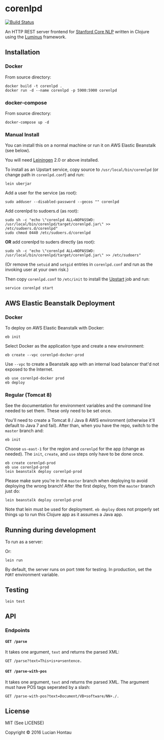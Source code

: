 # corenlpd

[![Build Status](https://travis-ci.org/lucian303/corenlpd.svg?branch=master)](https://travis-ci.org/lucian303/corenlpd)

An HTTP REST server frontend for [Stanford Core NLP](http://nlp.stanford.edu/software/corenlp.shtml) written in Clojure using the [Luminus](http://www.luminusweb.net/) framework.

## Installation

### Docker

From source directory:

    docker build -t corenlpd .
    docker run -d --name corenlpd -p 5900:5900 corenlpd

### docker-compose

From source directory:

    docker-compose up -d

### Manual Install

You can install this on a normal machine or run it on AWS Elastic Beanstalk (see below).

You will need [Leiningen](http://leiningen.org/) 2.0 or above installed.

To install as an Upstart service, copy source to ```/usr/local/bin/corenlpd``` (or change path in ```corenlpd.conf```) and run:

	lein uberjar

Add a user for the service (as root):

	sudo adduser --disabled-password --gecos "" corenlpd

Add corenlpd to sudoers.d (as root):

	sudo sh -c "echo \"corenlpd ALL=NOPASSWD: /usr/local/bin/corenlpd/target/corenlpd.jar\" >> /etc/sudoers.d/corenlpd"
	sudo chmod 0440 /etc/sudoers.d/corenlpd

**OR** add corenlpd to suders directly (as root):

	sudo sh -c "echo \"corenlpd ALL=NOPASSWD: /usr/local/bin/corenlpd/target/corenlpd.jar\" >> /etc/sudoers"

(Or remove the ```setuid``` and ```setgid``` entries in ```corenlpd.conf``` and run as the invoking user at your own risk.)

Then copy ```corenlpd.conf``` to ```/etc/init``` to install the [Upstart](http://upstart.ubuntu.com/) job and run:

	service corenlpd start

## AWS Elastic Beanstalk Deployment

### Docker

To deploy on AWS Elastic Beanstalk with Docker:

    eb init

Select Docker as the application type and create a new environment:

    eb create --vpc corenlpd-docker-prod

Use `--vpc` to create a Beanstalk app with an internal load balancer that'd not exposed to the Internet.

    eb use corenlpd-docker prod
    eb deploy

### Regular (Tomcat 8)

See the documentation for environment variables and the command line needed to set them. These only need to be set once.

You'll need to create a Tomcat 8 / Java 8 AWS environment (otherwise it'll default to Java 7 and fail). After than, when you have the repo, switch to the `master` branch and:

    eb init

Choose `us-east-1` for the region and `corenlpd` for the app (change as needed). The `init`, `create`, and `use` steps only have to be done once.

    eb create corenlpd-prod
    eb use corenlpd-prod
    lein beanstalk deploy corenlpd-prod

Please make sure you're in the `master` branch when deploying to avoid deploying the wrong branch! After the first deploy, from the `master` branch just do:

    lein beanstalk deploy corenlpd-prod

Note that lein must be used for deployment. `eb deploy` does not properly set things up to run this Clojure app as it assumes a Java app.

## Running during development

To run as a server:




Or:

	lein run

By default, the server runs on port ```5900``` for testing. In production, set the `PORT` environment variable.

## Testing

	lein test

## API

### Endpoints

#### `GET /parse`

It takes one argument, ```text``` and returns the parsed XML:

	GET /parse?text=This+is+a+sentence.

#### `GET /parse-with-pos`

It takes one argument, ```text``` and returns the parsed XML. The argument must have POS tags seperated by a slash:

	GET /parse-with-pos?text=Document/VB+software/NN+./.


## License

MIT (See LICENSE)

Copyright © 2016 Lucian Hontau
